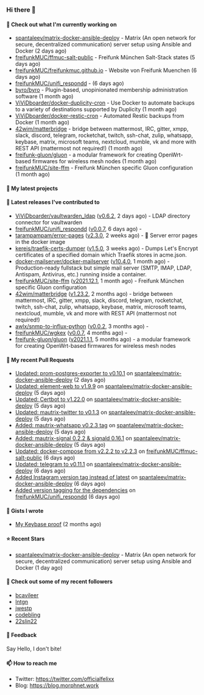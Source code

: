 ### Hi there 👋

#### 👷 Check out what I'm currently working on

- [spantaleev/matrix-docker-ansible-deploy](https://github.com/spantaleev/matrix-docker-ansible-deploy) - Matrix (An open network for secure, decentralized communication) server setup using Ansible and Docker (2 days ago)
- [freifunkMUC/ffmuc-salt-public](https://github.com/freifunkMUC/ffmuc-salt-public) - Freifunk München Salt-Stack states (5 days ago)
- [freifunkMUC/freifunkmuc.github.io](https://github.com/freifunkMUC/freifunkmuc.github.io) - Website von Freifunk Muenchen (6 days ago)
- [freifunkMUC/unifi_respondd](https://github.com/freifunkMUC/unifi_respondd) -  (6 days ago)
- [byro/byro](https://github.com/byro/byro) - Plugin-based, unopinionated membership administration software (1 month ago)
- [ViViDboarder/docker-duplicity-cron](https://github.com/ViViDboarder/docker-duplicity-cron) - Use Docker to automate backups to a variety of destinations supported by Duplicity (1 month ago)
- [ViViDboarder/docker-restic-cron](https://github.com/ViViDboarder/docker-restic-cron) - Automated Restic backups from Docker (1 month ago)
- [42wim/matterbridge](https://github.com/42wim/matterbridge) - bridge between mattermost, IRC, gitter, xmpp, slack, discord, telegram, rocketchat, twitch, ssh-chat, zulip, whatsapp, keybase, matrix, microsoft teams, nextcloud, mumble, vk and more with REST API (mattermost not required!) (1 month ago)
- [freifunk-gluon/gluon](https://github.com/freifunk-gluon/gluon) - a modular framework for creating OpenWrt-based firmwares for wireless mesh nodes (1 month ago)
- [freifunkMUC/site-ffm](https://github.com/freifunkMUC/site-ffm) - Freifunk München specific Gluon configuration (1 month ago)

#### 🌱 My latest projects


#### 🔭 Latest releases I've contributed to

- [ViViDboarder/vaultwarden_ldap](https://github.com/ViViDboarder/vaultwarden_ldap) ([v0.6.2](https://github.com/ViViDboarder/vaultwarden_ldap/releases/tag/v0.6.2), 2 days ago) - LDAP directory connector for vaultwarden
- [freifunkMUC/unifi_respondd](https://github.com/freifunkMUC/unifi_respondd) ([v0.0.7](https://github.com/freifunkMUC/unifi_respondd/releases/tag/v0.0.7), 6 days ago) - 
- [tarampampam/error-pages](https://github.com/tarampampam/error-pages) ([v2.3.0](https://github.com/tarampampam/error-pages/releases/tag/v2.3.0), 2 weeks ago) - :construction: Server error pages in the docker image
- [kereis/traefik-certs-dumper](https://github.com/kereis/traefik-certs-dumper) ([v1.5.0](https://github.com/kereis/traefik-certs-dumper/releases/tag/v1.5.0), 3 weeks ago) - Dumps Let&#39;s Encrypt certificates of a specified domain which Traefik stores in acme.json.
- [docker-mailserver/docker-mailserver](https://github.com/docker-mailserver/docker-mailserver) ([v10.4.0](https://github.com/docker-mailserver/docker-mailserver/releases/tag/v10.4.0), 1 month ago) - Production-ready fullstack but simple mail server (SMTP, IMAP, LDAP, Antispam, Antivirus, etc.) running inside a container.
- [freifunkMUC/site-ffm](https://github.com/freifunkMUC/site-ffm) ([v2021.12.1](https://github.com/freifunkMUC/site-ffm/releases/tag/v2021.12.1), 1 month ago) - Freifunk München specific Gluon configuration
- [42wim/matterbridge](https://github.com/42wim/matterbridge) ([v1.23.2](https://github.com/42wim/matterbridge/releases/tag/v1.23.2), 2 months ago) - bridge between mattermost, IRC, gitter, xmpp, slack, discord, telegram, rocketchat, twitch, ssh-chat, zulip, whatsapp, keybase, matrix, microsoft teams, nextcloud, mumble, vk and more with REST API (mattermost not required!)
- [awlx/snmp-to-influx-python](https://github.com/awlx/snmp-to-influx-python) ([v0.0.2](https://github.com/awlx/snmp-to-influx-python/releases/tag/v0.0.2), 3 months ago) - 
- [freifunkMUC/wgkex](https://github.com/freifunkMUC/wgkex) ([v0.0.7](https://github.com/freifunkMUC/wgkex/releases/tag/v0.0.7), 4 months ago) - 
- [freifunk-gluon/gluon](https://github.com/freifunk-gluon/gluon) ([v2021.1.1](https://github.com/freifunk-gluon/gluon/releases/tag/v2021.1.1), 5 months ago) - a modular framework for creating OpenWrt-based firmwares for wireless mesh nodes

#### 🔨 My recent Pull Requests

- [Updated: prom-postgres-exporter to v0.10.1](https://github.com/spantaleev/matrix-docker-ansible-deploy/pull/1571) on [spantaleev/matrix-docker-ansible-deploy](https://github.com/spantaleev/matrix-docker-ansible-deploy) (2 days ago)
- [Updated: element-web to v1.9.9](https://github.com/spantaleev/matrix-docker-ansible-deploy/pull/1562) on [spantaleev/matrix-docker-ansible-deploy](https://github.com/spantaleev/matrix-docker-ansible-deploy) (5 days ago)
- [Updated: Certbot to v1.22.0](https://github.com/spantaleev/matrix-docker-ansible-deploy/pull/1561) on [spantaleev/matrix-docker-ansible-deploy](https://github.com/spantaleev/matrix-docker-ansible-deploy) (5 days ago)
- [Updated: mautrix-twitter to v0.1.3](https://github.com/spantaleev/matrix-docker-ansible-deploy/pull/1560) on [spantaleev/matrix-docker-ansible-deploy](https://github.com/spantaleev/matrix-docker-ansible-deploy) (5 days ago)
- [Added: mautrix-whatsapp v0.2.3 tag](https://github.com/spantaleev/matrix-docker-ansible-deploy/pull/1559) on [spantaleev/matrix-docker-ansible-deploy](https://github.com/spantaleev/matrix-docker-ansible-deploy) (5 days ago)
- [Added: mautrix-signal 0.2.2 &amp; signald 0.16.1](https://github.com/spantaleev/matrix-docker-ansible-deploy/pull/1558) on [spantaleev/matrix-docker-ansible-deploy](https://github.com/spantaleev/matrix-docker-ansible-deploy) (5 days ago)
- [Updated: docker-compose from v2.2.2 to v2.2.3](https://github.com/freifunkMUC/ffmuc-salt-public/pull/75) on [freifunkMUC/ffmuc-salt-public](https://github.com/freifunkMUC/ffmuc-salt-public) (6 days ago)
- [Updated: telegram to v0.11.1](https://github.com/spantaleev/matrix-docker-ansible-deploy/pull/1557) on [spantaleev/matrix-docker-ansible-deploy](https://github.com/spantaleev/matrix-docker-ansible-deploy) (6 days ago)
- [Added Instagram version tag instead of latest](https://github.com/spantaleev/matrix-docker-ansible-deploy/pull/1555) on [spantaleev/matrix-docker-ansible-deploy](https://github.com/spantaleev/matrix-docker-ansible-deploy) (6 days ago)
- [Added version tagging for the dependencies](https://github.com/freifunkMUC/unifi_respondd/pull/26) on [freifunkMUC/unifi_respondd](https://github.com/freifunkMUC/unifi_respondd) (6 days ago)

#### 📓 Gists I wrote

- [My Keybase proof](https://gist.github.com/69863960a08efeb03ad576ccaf93d880) (2 months ago)

#### ⭐ Recent Stars

- [spantaleev/matrix-docker-ansible-deploy](https://github.com/spantaleev/matrix-docker-ansible-deploy) - Matrix (An open network for secure, decentralized communication) server setup using Ansible and Docker (1 day ago)

#### 👯 Check out some of my recent followers

- [bcavileer](https://github.com/bcavileer)
- [lntgn](https://github.com/lntgn)
- [jwestp](https://github.com/jwestp)
- [codebling](https://github.com/codebling)
- [22slin22](https://github.com/22slin22)

#### 💬 Feedback

Say Hello, I don't bite!

#### 📫 How to reach me

- Twitter: https://twitter.com/officialfelixx
- Blog: https://blog.morphnet.work
